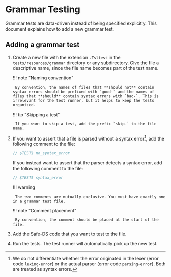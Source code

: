 # Grammar Testing

Grammar tests are data-driven instead of being specified explicitly. This document explains how to add a new grammar
test.

## Adding a grammar test

1. Create a new file with the extension `.Tsltest` in the `tests/resources/grammar` directory or any subdirectory. Give
   the file a descriptive name, since the file name becomes part of the test name.

    !!! note "Naming convention"

        By convention, the names of files that **should not** contain syntax errors should be prefixed with `good-` and the names of files that **should** contain syntax errors with `bad-`. This is irrelevant for the test runner, but it helps to keep the tests organized.

    !!! tip "Skipping a test"

        If you want to skip a test, add the prefix `skip-` to the file name.

2. If you want to assert that a file is parsed without a syntax error[^1], add the following comment to the file:
    ```ts
    // $TEST$ no_syntax_error
    ```
   If you instead want to assert that the parser detects a syntax error, add the following comment to the file:
    ```ts
    // $TEST$ syntax_error
    ```

    !!! warning

        The two comments are mutually exclusive. You must have exactly one in a grammar test file.

    !!! note "Comment placement"

        By convention, the comment should be placed at the start of the file.

3. Add the Safe-DS code that you want to test to the file.
4. Run the tests. The test runner will automatically pick up the new test.

[^1]: We do not differentiate whether the error originated in the lexer (error code `lexing-error`) or the actual parser (error code `parsing-error`). Both are treated as syntax errors.
